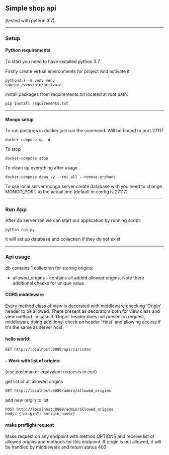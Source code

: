 ## Simple shop api
(tested with python 3.7)
***
### Setup 

#### Python requirements

To start you need to have installed python 3.7

Firstly create virtual environments for project
And activate it

```
python3.7 -m venv venv
source /venv/bin/activate
```

install packages from requirements.txt located at root path:

``pip install requirements.txt``
***
#### Mongo setup
To run postgres in docker just run the command. Will be bound to port 27117

``docker-compose up -d``

To stop

``docker-compose stop``

To clean up everything after usage

``docker-compose down -v --rmi all --remove-orphans``

To use local server mongo server create database with you need
to change MONGO_PORT to the actual one (default in config is 27117)

***
### Run App
After db server ran we can start our application by running script:

``python run.py``

it will set up database and collection if they do not exist
***
### Api usage
db contains 1 collection for storing origins:
- allowed_origins - contains all added allowed origins. 
Note there additional checks for unique value

#### CORS middleware

Every method class of view is decorated with middleware 
checking 'Origin' header to be allowed. There present as decorators
both for view class and view method. In case if 'Origin' header 
does not present in request, middleware doing additional check 
on header 'Host' and allowing access if it's the same as server host.
#### hello world:
``GET http://localhost:8080/api/v1/index``


#### - Work with list of origins:
(use postman or equivalent requests in curl)

get list of all allowed origins

``GET http://localhost:8080/admin/allowed_origins``

add new origin to list

```
POST http://localhost:8080/admin/allowed_origins
body: {"origin": <origin_name>}
```

#### make preflight request
Make request on any endpoint with method OPTIONS and
receive list of allowed origins and methods for this endpoint.
If origin is not allowed, it will be handled by middleware and 
return status 403
